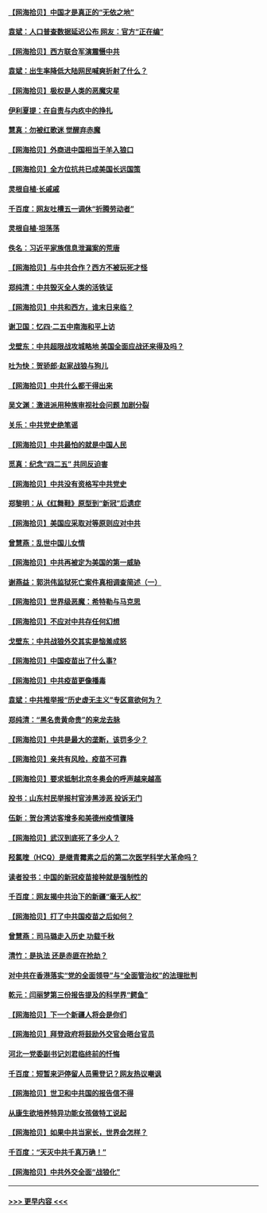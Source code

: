 #### [【网海拾贝】中国才是真正的“无依之地”](../pages/nsc993/n12915845.md?t=04302252) 
#### [袁斌：人口普查数据延迟公布 网友：官方“正在编”](../pages/nsc993/n12915748.md?t=04302252) 
#### [【网海拾贝】西方联合军演震慑中共](../pages/nsc993/n12913466.md?t=04302252) 
#### [袁斌：出生率降低大陆网民喊爽折射了什么？](../pages/nsc993/n12913365.md?t=04302252) 
#### [【网海拾贝】极权是人类的恶魔灾星](../pages/nsc993/n12910697.md?t=04302252) 
#### [伊利夏提：在自责与内疚中的挣扎](../pages/nsc993/n12910493.md?t=04302252) 
#### [慧真：勿被红歌迷 觉醒弃赤魔](../pages/nsc993/n12910485.md?t=04302252) 
#### [【网海拾贝】外商进中国相当于羊入狼口](../pages/nsc993/n12908274.md?t=04302252) 
#### [【网海拾贝】全方位抗共已成美国长远国策](../pages/nsc993/n12906878.md?t=04302252) 
#### [灵根自植‧长戚戚](../pages/nsc993/n12905585.md?t=04302252) 
#### [千百度：网友吐槽五一调休“折腾劳动者”](../pages/nsc993/n12905934.md?t=04302252) 
#### [灵根自植‧坦荡荡](../pages/nsc993/n12905562.md?t=04302252) 
#### [佚名：习近平家族信息泄漏案的荒唐](../pages/nsc993/n12904705.md?t=04302252) 
#### [【网海拾贝】与中共合作？西方不被玩死才怪](../pages/nsc993/n12903873.md?t=04302252) 
#### [郑纯清：中共毁灭全人类的活铁证](../pages/nsc993/n12903785.md?t=04302252) 
#### [【网海拾贝】中共和西方，谁末日来临？](../pages/nsc993/n12903482.md?t=04302252) 
#### [谢卫国：忆四‧二五中南海和平上访](../pages/nsc993/n12902192.md?t=04302252) 
#### [戈壁东：中共超限战攻城略地 美国全面应战还来得及吗？](../pages/nsc993/n12902297.md?t=04302252) 
#### [吐为快：贺骄郎‧赵家战狼与狗儿](../pages/nsc993/n12902280.md?t=04302252) 
#### [【网海拾贝】中共什么都干得出来](../pages/nsc993/n12897500.md?t=04302252) 
#### [吴文渊：激进派用种族审视社会问题 加剧分裂](../pages/nsc993/n12893881.md?t=04302252) 
#### [关乐：中共党史绝笔谣](../pages/nsc993/n12897270.md?t=04302252) 
#### [【网海拾贝】中共最怕的就是中国人民](../pages/nsc993/n12894705.md?t=04302252) 
#### [觅真：纪念“四二五” 共同反迫害](../pages/nsc993/n12894553.md?t=04302252) 
#### [【网海拾贝】中共没有资格写中共党史](../pages/nsc993/n12892231.md?t=04302252) 
#### [郑黎明：从《红舞鞋》原型到“新冠”后遗症](../pages/nsc993/n12890469.md?t=04302252) 
#### [【网海拾贝】美国应采取对等原则应对中共](../pages/nsc993/n12889176.md?t=04302252) 
#### [曾慧燕：乱世中国儿女情](../pages/nsc993/n12887931.md?t=04302252) 
#### [【网海拾贝】中共再被定为美国的第一威胁](../pages/nsc993/n12887580.md?t=04302252) 
#### [谢燕益：郭洪伟监狱死亡案件真相调查简述（一）](../pages/nsc993/n12885648.md?t=04302252) 
#### [【网海拾贝】世界级恶魔：希特勒与马克思](../pages/nsc993/n12884062.md?t=04302252) 
#### [【网海拾贝】不应对中共存任何幻想](../pages/nsc993/n12881460.md?t=04302252) 
#### [戈壁东：中共战狼外交其实是恼羞成怒](../pages/nsc993/n12880392.md?t=04302252) 
#### [【网海拾贝】中国疫苗出了什么事?](../pages/nsc993/n12879124.md?t=04302252) 
#### [【网海拾贝】中共疫苗更像播毒](../pages/nsc993/n12876631.md?t=04302252) 
#### [袁斌：中共推举报“历史虚无主义”专区意欲何为？](../pages/nsc993/n12876530.md?t=04302252) 
#### [郑纯清：“黑名贵黄命贵”的来龙去脉](../pages/nsc993/n12875589.md?t=04302252) 
#### [【网海拾贝】中共是最大的垄断，该罚多少？](../pages/nsc993/n12874006.md?t=04302252) 
#### [【网海拾贝】亲共有风险，疫苗不可靠](../pages/nsc993/n12872224.md?t=04302252) 
#### [【网海拾贝】要求抵制北京冬奥会的呼声越来越高](../pages/nsc993/n12868962.md?t=04302252) 
#### [投书：山东村民举报村官涉黑涉恶 投诉无门](../pages/nsc993/n12869726.md?t=04302252) 
#### [伍新：贺台湾访客增多和美德州疫情骤降](../pages/nsc993/n12865651.md?t=04302252) 
#### [【网海拾贝】武汉到底死了多少人？](../pages/nsc993/n12863707.md?t=04302252) 
#### [羟氯喹（HCQ）是继青霉素之后的第二次医学科学大革命吗？](../pages/nsc993/n12638564.md?t=04302252) 
#### [读者投书：中国的新冠疫苗接种就是强制性的](../pages/nsc993/n12859932.md?t=04302252) 
#### [千百度：网友揭中共治下的新疆“毫无人权”](../pages/nsc993/n12858385.md?t=04302252) 
#### [【网海拾贝】打了中共国疫苗之后如何？](../pages/nsc993/n12857866.md?t=04302252) 
#### [曾慧燕：司马璐走入历史 功载千秋](../pages/nsc993/n12856996.md?t=04302252) 
#### [清竹：是执法 还是赤匪在抢劫？](../pages/nsc993/n12856952.md?t=04302252) 
#### [对中共在香港落实“党的全面领导”与“全面管治权”的法理批判](../pages/nsc993/n12856929.md?t=04302252) 
#### [乾元：闫丽梦第三份报告提及的科学界“鳄鱼”](../pages/nsc993/n12855985.md?t=04302252) 
#### [【网海拾贝】下一个新疆人将会是你们](../pages/nsc993/n12855864.md?t=04302252) 
#### [【网海拾贝】拜登政府将鼓励外交官会晤台官员](../pages/nsc993/n12853615.md?t=04302252) 
#### [河北一党委副书记刘君临终前的忏悔](../pages/nsc993/n12849420.md?t=04302252) 
#### [千百度：短暂来沪停留人员需登记？网友热议嘲讽](../pages/nsc993/n12853497.md?t=04302252) 
#### [【网海拾贝】世卫和中共国的报告信不得](../pages/nsc993/n12850902.md?t=04302252) 
#### [从康生欲培养特异功能女孩做特工说起](../pages/nsc993/n12849289.md?t=04302252) 
#### [【网海拾贝】如果中共当家长，世界会怎样？](../pages/nsc993/n12848436.md?t=04302252) 
#### [千百度：“天灭中共千真万确！”](../pages/nsc993/n12845659.md?t=04302252) 
#### [【网海拾贝】中共外交全面“战狼化”](../pages/nsc993/n12845607.md?t=04302252) 

----
#### [ >>> 更早内容 <<< ](../indexes/nsc993-earlier.md)

